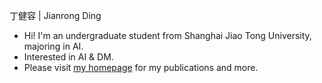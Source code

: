 丁健容 | Jianrong Ding
- Hi! I'm an undergraduate student from Shanghai Jiao Tong University, majoring in AI.
- Interested in AI & DM.
- Please visit [my homepage](rafadd.github.io) for my publications and more.
